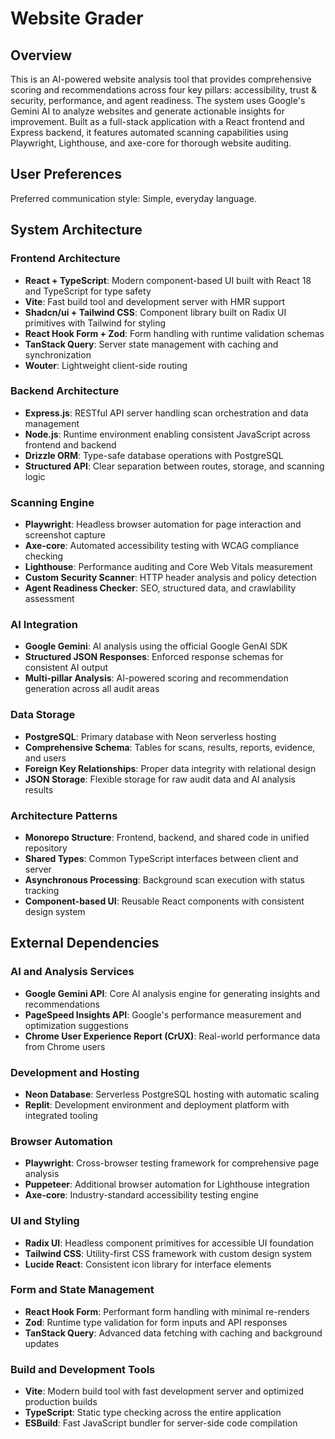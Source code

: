# Website Grader

## Overview

This is an AI-powered website analysis tool that provides comprehensive scoring and recommendations across four key pillars: accessibility, trust & security, performance, and agent readiness. The system uses Google's Gemini AI to analyze websites and generate actionable insights for improvement. Built as a full-stack application with a React frontend and Express backend, it features automated scanning capabilities using Playwright, Lighthouse, and axe-core for thorough website auditing.

## User Preferences

Preferred communication style: Simple, everyday language.

## System Architecture

### Frontend Architecture
- **React + TypeScript**: Modern component-based UI built with React 18 and TypeScript for type safety
- **Vite**: Fast build tool and development server with HMR support
- **Shadcn/ui + Tailwind CSS**: Component library built on Radix UI primitives with Tailwind for styling
- **React Hook Form + Zod**: Form handling with runtime validation schemas
- **TanStack Query**: Server state management with caching and synchronization
- **Wouter**: Lightweight client-side routing

### Backend Architecture
- **Express.js**: RESTful API server handling scan orchestration and data management
- **Node.js**: Runtime environment enabling consistent JavaScript across frontend and backend
- **Drizzle ORM**: Type-safe database operations with PostgreSQL
- **Structured API**: Clear separation between routes, storage, and scanning logic

### Scanning Engine
- **Playwright**: Headless browser automation for page interaction and screenshot capture
- **Axe-core**: Automated accessibility testing with WCAG compliance checking
- **Lighthouse**: Performance auditing and Core Web Vitals measurement
- **Custom Security Scanner**: HTTP header analysis and policy detection
- **Agent Readiness Checker**: SEO, structured data, and crawlability assessment

### AI Integration
- **Google Gemini**: AI analysis using the official Google GenAI SDK
- **Structured JSON Responses**: Enforced response schemas for consistent AI output
- **Multi-pillar Analysis**: AI-powered scoring and recommendation generation across all audit areas

### Data Storage
- **PostgreSQL**: Primary database with Neon serverless hosting
- **Comprehensive Schema**: Tables for scans, results, reports, evidence, and users
- **Foreign Key Relationships**: Proper data integrity with relational design
- **JSON Storage**: Flexible storage for raw audit data and AI analysis results

### Architecture Patterns
- **Monorepo Structure**: Frontend, backend, and shared code in unified repository
- **Shared Types**: Common TypeScript interfaces between client and server
- **Asynchronous Processing**: Background scan execution with status tracking
- **Component-based UI**: Reusable React components with consistent design system

## External Dependencies

### AI and Analysis Services
- **Google Gemini API**: Core AI analysis engine for generating insights and recommendations
- **PageSpeed Insights API**: Google's performance measurement and optimization suggestions
- **Chrome User Experience Report (CrUX)**: Real-world performance data from Chrome users

### Development and Hosting
- **Neon Database**: Serverless PostgreSQL hosting with automatic scaling
- **Replit**: Development environment and deployment platform with integrated tooling

### Browser Automation
- **Playwright**: Cross-browser testing framework for comprehensive page analysis
- **Puppeteer**: Additional browser automation for Lighthouse integration
- **Axe-core**: Industry-standard accessibility testing engine

### UI and Styling
- **Radix UI**: Headless component primitives for accessible UI foundation
- **Tailwind CSS**: Utility-first CSS framework with custom design system
- **Lucide React**: Consistent icon library for interface elements

### Form and State Management
- **React Hook Form**: Performant form handling with minimal re-renders
- **Zod**: Runtime type validation for form inputs and API responses
- **TanStack Query**: Advanced data fetching with caching and background updates

### Build and Development Tools
- **Vite**: Modern build tool with fast development server and optimized production builds
- **TypeScript**: Static type checking across the entire application
- **ESBuild**: Fast JavaScript bundler for server-side code compilation